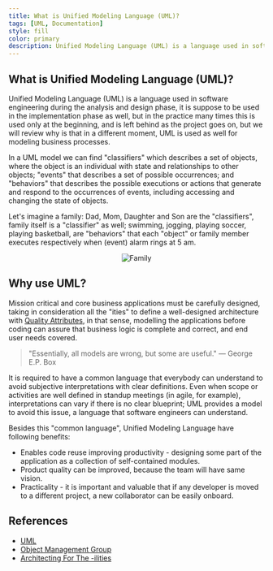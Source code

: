 ```yaml
---
title: What is Unified Modeling Language (UML)?
tags: [UML, Documentation]
style: fill
color: primary
description: Unified Modeling Language (UML) is a language used in software engineering during the analysis and design phase. This post explains what is and why should be used.
---
```


## What is Unified Modeling Language (UML)?

Unified Modeling Language (UML) is a language used in software engineering during the analysis and design phase, it is suppose to be used in the implementation phase as well, but in the practice many times this is used only at the beginning, and is left behind as the project goes on, but we will review why is that in a different moment, UML is used as well for modeling business processes.

In a UML model we can find "classifiers" which describes a set of objects, where the object is an individual with state and relationships to other objects; "events" that describes a set of possible occurrences; and "behaviors" that describes the possible executions or actions that generate and respond to the occurrences of events, including accessing and changing the state of objects.

Let's imagine a family: Dad, Mom, Daughter and Son are the "classifiers", family itself is a "classifier" as well; swimming, jogging, playing soccer, playing basketball, are "behaviors" that each "object" or family member executes respectively when (event) alarm rings at 5 am.

<div align="center">

![Family](https://unsplash.com/photos/BIk2ANMmNz4/download?ixid=MnwxMjA3fDB8MXxjb2xsZWN0aW9ufDJ8NDM2NTk3M3x8fHx8Mnx8MTY1NTMyMDM1Nw&force=true&w=480)

</div>

## Why use UML?

Mission critical and core business applications must be carefully designed, taking in consideration all the "ities" to define a well-designed architecture with [Quality Attributes](https://towardsdatascience.com/architecting-for-the-ilities-6fae9d00bf6b), in that sense, modelling the applications before coding can assure that business logic is complete and correct, and end user needs covered.

> "Essentially, all models are wrong, but some are useful." ― George E.P. Box

It is required to have a common language that everybody can understand to avoid subjective interpretations with clear definitions. Even when scope or activities are well defined in standup meetings (in agile, for example), interpretations can vary if there is no clear blueprint; UML provides a model to avoid this issue, a language that software engineers can understand.

Besides this "common language", Unified Modeling Language have following benefits:

* Enables code reuse improving productivity - designing some part of the application as a collection of self-contained modules.
* Product quality can be improved, because the team will have same vision.
* Practicality - it is important and valuable that if any developer is moved to a different project, a new collaborator can be easily onboard.

## References

* [UML](https://www.uml.org)
* [Object Management Group](https://www.omg.org/)
* [Architecting For The -ilities](https://towardsdatascience.com/architecting-for-the-ilities-6fae9d00bf6b)
